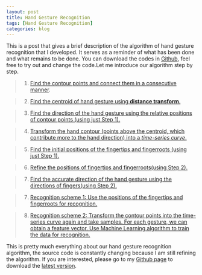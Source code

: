```yaml
---
layout: post
title: Hand Gesture Recognition
tags: [Hand Gesture Recognition]
categories: blog
---
```


This is a post that gives a brief description of the algorithm of hand gesture recognition that I developed. It serves as a reminder of what has been done and what remains to be done. You can download the codes in [Github](https://github.com/imkaywu/Gesture-Recognition-3), feel free to try out and change the code.Let me introduce our algorithm step by step.

> 1. [Find the contour points and connect them in a consecutive manner](http://imkaywu.com/2013/11/23/Find-the-contour-of-the-hand-gestures.html).

> 2. [Find the centroid of hand gesture using **distance transform**.](http://imkaywu.com/2013/11/23/Find-the-centroid-of-the-hand-gestures.html)

> 3. [Find the direction of the hand gesture using the relative positions of contour points (using just Step 1).](http://imkaywu.com/2013/11/23/Find-the-direction-of-hand-gestures.html)

> 4. [Transform the hand contour (points above the centroid, which contribute more to the hand direction) into a *time-series curve*.](http://imkaywu.com/2013/11/23/Transform-to-time-series-curve.html)

> 5. [Find the initial positions of the fingertips and fingerroots (using just Step 1).](http://imkaywu.com/2013/11/24/Find-the-fingertips-and-fingerroots.html)

> 6. [Refine the positions of fingertips and fingerroots(using Step 2).](http://imkaywu.com/2013/11/24/Find-the-fingertips-and-fingerroots.html)

> 7. [Find the accurate direction of the hand gesture using the directions of fingers(using Step 2).](http://imkaywu.com/2013/11/23/Find-the-direction-of-hand-gestures.html)

> 7. [Recognition scheme 1: Use the positions of the fingertips and fingerroots for recognition.](http://imkaywu.com/2013/11/23/two-recognition-schemes.html)

> 8. [Recognition scheme 2: Transform the contour points into the time-series curve again and take samples. For each gesture, we can obtain a feature vector. Use Machine Learning algorithm to train the data for recognition.](http://imkaywu.com/2013/11/23/two-recognition-schemes.html)

This is pretty much everything about our hand gesture recognition algorithm, the source code is constantly changing because I am still refining the algorithm. If you are interested, please go to my [Github page](https://github.com/imkaywu/) to download the [latest version](https://github.com/imkaywu/Gesture-Recognition-SVM).
